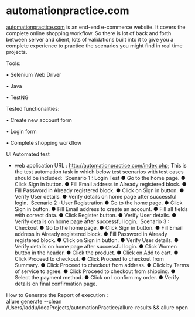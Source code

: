 # automationpractice.com

[automationpractice.com](http://automationpractice.com/index.php "Automation Practice Website") is an end-end e-commerce website. It covers the complete online shopping workflow. So there is lot of back and forth between server and client, lots of validations built into it to give you a complete experience to practice the scenarios you might find in real time projects.

Tools:

• Selenium Web Driver

• Java

• TestNG


Tested functionalities:

• Create new account form

• Login form

• Complete shopping workflow

UI Automated test

- web application URL :   http://automationpractice.com/index.php;
This is the test automation task in which below test scenarios with test cases should be included:
 Scenario 1 : Login Test ● Go to the home page. ● Click Sign in button. ● Fill Email address in Already registered block. ● Fill Password in Already registered block. ● Click on Sign in button. ● Verify User details. ● Verify details on home page after successful login. 
Scenario 2 : User Registration ● Go to the home page. ● Click Sign in button. ● Fill Email address to create an account. ● Fill all fields with correct data. ● Click Register button. ● Verify User details. ● Verify details on home page after successful login. 
Scenario 3 : Checkout ● Go to the home page. ● Click Sign in button. ● Fill Email address in Already registered block. ● Fill Password in Already registered block. ● Click on Sign in button. ● Verify User details. ● Verify details on home page after successful login. ● Click Women button in the header. ● Click the product. ● Click on Add to cart. ● Click Proceed to checkout. ● Click Proceed to checkout from Summary. ● Click Proceed to checkout from address. ● Click by Terms of service to agree. ● Click Proceed to checkout from shipping. ● Select the payment method. ● Click on I confirm my order. ● Verify details on final confirmation page.


How to Generate the Report of execution :  
allure generate --clean /Users/laddu/IdeaProjects/automationPractice/allure-results && allure open
